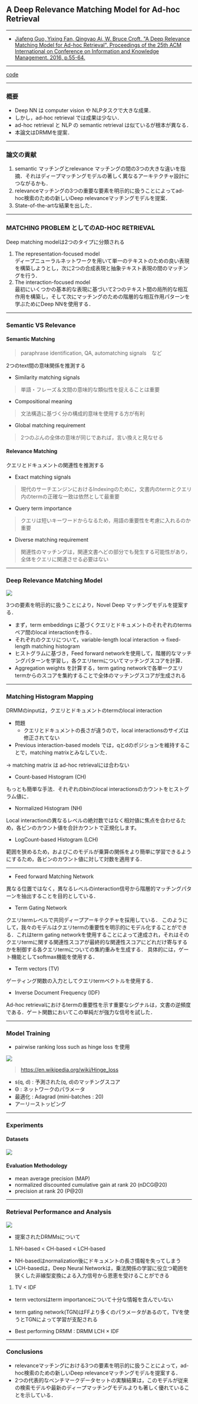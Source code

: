 ## A Deep Relevance Matching Model for Ad-hoc Retrieval

---

- [Jiafeng Guo, Yixing Fan, Qingyao Ai, W. Bruce Croft. "A Deep Relevance Matching Model for Ad-hoc Retrieval". Proceedings of the 25th ACM International on Conference on Information and Knowledge Management. 2016, p.55-64.](http://www.bigdatalab.ac.cn/~gjf/papers/2016/CIKM2016a_guo.pdf)
---

[code](https://github.com/muramon/research-blog/blob/master/reading/drmm.ipynb)

---
### 概要

- Deep NN は computer vision や NLPタスクで大きな成果．
- しかし，ad-hoc retrieval では成果は少ない．
- ad-hoc retrieval と NLP の semantic retrieval は似ているが根本が異なる．
- 本論文はDRMMを提案．

---
### 論文の貢献

1. semantic マッチングとrelevance マッチングの間の3つの大きな違いを指摘．それはディープマッチングモデルの著しく異なるアーキテクチャ設計につながるかも．
2. relevanceマッチングの3つの重要な要素を明示的に扱うことによってad-hoc検索のための新しいDeep relevanceマッチングモデルを提案．
3. State-of-the-artな結果を出した．

---
### MATCHING PROBLEM としてのAD-HOC RETRIEVAL

Deep matching modelは2つのタイプに分類される
1. The representation-focused model                       
ディープニューラルネットワークを用いて単一のテキストのための良い表現を構築しようとし，次に2つの合成表現と抽象テキスト表現の間のマッチングを行う．
1. The interaction-focused model                                    
最初にいくつかの基本的な表現に基づいて2つのテキスト間の局所的な相互作用を構築し，そして次にマッチングのための階層的な相互作用パターンを学ぶためにDeep NNを使用する．

---
### Semantic VS Relevance

#### Semantic Matching
> paraphrase identification, QA, automatching signals　など

2つのtext間の意味関係を推測する
  - Similarity matching signals
  > 単語・フレーズ＆文間の意味的な類似性を捉えることは重要

  - Compositional meaning
  > 文法構造に基づく分の構成的意味を使用する方が有利

  - Global matching requirement
  > 2つのぶんの全体の意味が同じであれば，言い換えと見なせる

#### Relevance Matching

クエリとドキュメントの関連性を推測する
  - Exact matching signals
  > 現代のサーチエンジンにおけるIndexingのために，文書内のtermとクエリ内のtermの正確な一致は依然として最重要

  - Query term importance
  > クエリは短いキーワードからなるため，用語の重要性を考慮に入れるのか重要

  - Diverse matching requirement
  > 関連性のマッチングは，関連文書へどの部分でも発生する可能性があり，全体をクエリに関連させる必要はない

---
### Deep Relevance Matching Model

![](./images/drmm-model.png)

3つの要素を明示的に扱うことにより，Novel Deep マッチングモデルを提案する．

- まず，term embeddings に基づくクエリとドキュメントのそれぞれのterms ペア間のlocal interactionを作る．
- それぞれのクエリについて，variable-length local interaction → fixed-length matching histogram
- ヒストグラムに基づき，Feed forward networkを使用して，階層的なマッチングパターンを学習し，各クエリtermについてマッチングスコアを計算．
- Aggregation weights を計算する，term gating networkで各単一クエリtermからのスコアを集約することで全体のマッチングスコアが生成される

---
### Matching Histogram Mapping

DRMMのinputは，クエリとドキュメントのtermのlocal interaction
- 問題
  - クエリとドキュメントの長さが違うので，local interactionsのサイズは修正されてない
- Previous interaction-based models では，qとdのポジションを維持することで，matching matrixとみなしていた．

→ matching matrix は ad-hoc retrievalには合わない

- Count-based Histogram (CH)

もっとも簡単な手法．それぞれのbinのlocal interactionsのカウントをヒストグラム値に．
- Normalized Histogram (NH)

Local interactionの異なるレベルの絶対数ではなく相対値に焦点を合わせるため，各ビンのカウント値を合計カウントで正規化します。
- LogCount-based Histogram (LCH)

範囲を狭めるため，およびこのモデルが乗算の関係をより簡単に学習できるようにするため，各ビンのカウント値に対して対数を適用する．

---
- Feed forward Matching Network

異なる位置ではなく，異なるレベルのinteraction信号から階層的マッチングパターンを抽出することを目的としている．
- Term Gating Network

クエリtermレベルで共同ディープアーキテクチャを採用している． このようにして，我々のモデルはクエリtermの重要性を明示的にモデル化することができる．これはterm gating networkを使用することによって達成され，それはそのクエリtermに関する関連性スコアが最終的な関連性スコアにどれだけ寄与するかを制御する各クエリtermについての集約重みを生成する． 具体的には，ゲート機能としてsoftmax機能を使用する．

- Term vectors (TV)

ゲーティング関数の入力としてクエリtermベクトルを使用する．
- Inverse Document Frequency (IDF)

Ad-hoc retrievalにおけるtermの重要性を示す重要なシグナルは，文書の逆頻度である．ゲート関数においてこの単純だが強力な信号を試した．

---
### Model Training

- pairwise ranking loss such as hinge loss を使用

![](./images/drmm-loss.png)

> https://en.wikipedia.org/wiki/Hinge_loss

- s(q, d) : 予測された(q, d)のマッチングスコア
- Θ : ネットワークのパラメータ
- 最適化 : Adagrad (mini-batches : 20)
- アーリーストッピング

---
### Experiments
#### Datasets

![](./images/drmm-datasets.png)

#### Evaluation Methodology

- mean average precision (MAP)
- normalized discounted cumulative gain at rank 20 (nDCG@20)
- precision at rank 20 (P@20)

---
### Retrieval Performance and Analysis

![](./images/drmm-results-table.png)

- 提案されたDRMMsについて

1. NH-based < CH-based < LCH-based
  - NH-basedはnormalization後にドキュメントの長さ情報を失ってしまう
  - LCH-basedは，Deep Neural Networkは，乗法関係の学習に役立つ範囲を狭くした非線型変換による入力信号から恩恵を受けることができる

1. TV < IDF
  - term vectorsはterm importanceについて十分な情報を含んでいない
  - term gating network(TGN)はFFより多くのパラメータがあるのて，TVを使うとTGNによって学習が支配される

- Best performing DRMM : DRMM LCH × IDF

---
### Conclusions

- relevanceマッチングにおける3つの要素を明示的に扱うことによって，ad-hoc検索のための新しいDeep relevanceマッチングモデルを提案する．
- 2つの代表的なベンチマークデータセットの実験結果は，このモデルが従来の検索モデルや最新のディープマッチングモデルよりも著しく優れていることを示している．
